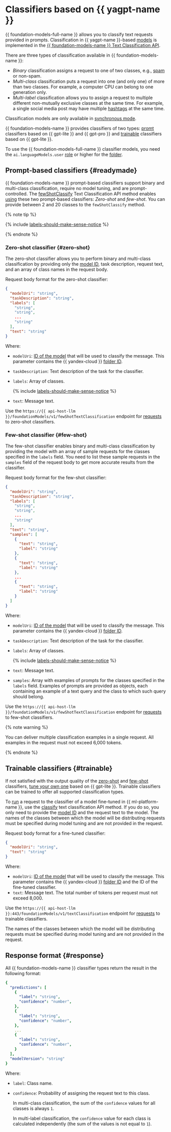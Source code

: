 # Classifiers based on {{ yagpt-name }}

{{ foundation-models-full-name }} allows you to classify text requests provided in prompts. Classification in {{ yagpt-name }}-based [models](./models.md) is implemented in the [{{ foundation-models-name }} Text Classification API](../../text-classification/api-ref/index.md).

There are three types of classification available in {{ foundation-models-name }}:
* _Binary_ classification assigns a request to one of two classes, e.g., [spam](https://en.wikipedia.org/wiki/Spamming) or non-spam.
* _Multi-class_ classification puts a request into one (and only one) of more than two classes. For example, a computer CPU can belong to one generation only.
* _Multi-label_ classification allows you to assign a request to multiple different non-mutually exclusive classes at the same time. For example, a single social media post may have multiple [hashtags](https://en.wikipedia.org/wiki/Hashtag) at the same time.

Classification models are only available in [synchronous mode](../index.md#working-mode).

{{ foundation-models-name }} provides classifiers of two types: [promt](#readymade) classifiers based on {{ gpt-lite }} and {{ gpt-pro }} and [trainable](#trainable) classifiers based on {{ gpt-lite }}.

To use the {{ foundation-models-full-name }} classifier models, you need the `ai.languageModels.user` [role](../../security/index.md#languageModels-user) or higher for the [folder](../../../resource-manager/concepts/resources-hierarchy.md#folder).

## Prompt-based classifiers {#readymade}

{{ foundation-models-name }} prompt-based classifiers support binary and multi-class classification, require no model tuning, and are prompt-controlled. The [fewShotClassify](../../text-classification/api-ref/TextClassification/fewShotClassify.md) Text Classification API method enables [using](../../operations/classifier/readymade.md) these two prompt-based classifiers: _Zero-shot_ and _few-shot_. You can provide between 2 and 20 classes to the `fewShotClassify` method.

{% note tip %}

{% include [labels-should-make-sense-notice](../../../_includes/foundation-models/classifier/labels-should-make-sense-notice.md) %}

{% endnote %}

### Zero-shot classifier {#zero-shot}

The zero-shot classifier allows you to perform binary and multi-class classification by providing only the [model ID](./models.md), task description, request text, and an array of class names in the request body.

Request body format for the zero-shot classifier:

```json
{
  "modelUri": "string",
  "taskDescription": "string",
  "labels": [
    "string",
    "string",
    ...
    "string"
  ],
  "text": "string"
}
```

Where:
* `modelUri`: [ID of the model](./models.md) that will be used to classify the message. This parameter contains the {{ yandex-cloud }} [folder ID](../../../resource-manager/operations/folder/get-id.md).
* `taskDescription`: Text description of the task for the classifier.
* `labels`: Array of classes.

    {% include [labels-should-make-sense-notice](../../../_includes/foundation-models/classifier/labels-should-make-sense-notice.md) %}

* `text`: Message text.

Use the `https://{{ api-host-llm }}/foundationModels/v1/fewShotTextClassification` endpoint for [requests](../../operations/classifier/readymade.md) to zero-shot classifiers.


### Few-shot classifier {#few-shot}

The few-shot classifier enables binary and multi-class classification by providing the model with an array of sample requests for the classes specified in the `labels` field. You need to list these sample requests in the `samples` field of the request body to get more accurate results from the classifier.

Request body format for the few-shot classifier:

```json
{
  "modelUri": "string",
  "taskDescription": "string",
  "labels": [
    "string",
    "string",
    ...
    "string"
  ],
  "text": "string",
  "samples": [
    {
      "text": "string",
      "label": "string"
    },
    {
      "text": "string",
      "label": "string"
    },
    ...
    {
      "text": "string",
      "label": "string"
    }
  ]
}
```

Where:
* `modelUri`: [ID of the model](./models.md) that will be used to classify the message. This parameter contains the {{ yandex-cloud }} [folder ID](../../../resource-manager/operations/folder/get-id.md).
* `taskDescription`: Text description of the task for the classifier.
* `labels`: Array of classes.

    {% include [labels-should-make-sense-notice](../../../_includes/foundation-models/classifier/labels-should-make-sense-notice.md) %}

* `text`: Message text.
* `samples`: Array with examples of prompts for the classes specified in the `labels` field. Examples of prompts are provided as objects, each containing an example of a text query and the class to which such query should belong.

Use the `https://{{ api-host-llm }}/foundationModels/v1/fewShotTextClassification` endpoint for [requests](../../operations/classifier/readymade.md) to few-shot classifiers.

{% note warning %}

You can deliver multiple classification examples in a single request. All examples in the request must not exceed 6,000 tokens.

{% endnote %}

## Trainable classifiers {#trainable}

If not satisfied with the output quality of the [zero-shot](#zero-shot) and [few-shot](#few-shot) classifiers, [tune your own one](../tuning/classifier.md) based on {{ gpt-lite }}. Trainable classifiers can be trained to offer all supported classification types.

To [run](../../operations/classifier/additionally-trained.md) a request to the classifier of a model fine-tuned in {{ ml-platform-name }}, use the [classify](../../text-classification/api-ref/TextClassification/classify.md) text classification API method. If you do so, you only need to provide the [model ID](./models.md) and the request text to the model. The names of the classes between which the model will be distributing requests must be specified during model tuning and are not provided in the request.

Request body format for a fine-tuned classifier:

```json
{
  "modelUri": "string",
  "text": "string"
}
```

Where:
* `modelUri`: [ID of the model](./models.md) that will be used to classify the message. This parameter contains the {{ yandex-cloud }} [folder ID](../../../resource-manager/operations/folder/get-id.md) and the ID of the fine-tuned classifier.
* `text`: Message text. The total number of tokens per request must not exceed 8,000.

Use the `https://{{ api-host-llm }}:443/foundationModels/v1/textClassification` endpoint for [requests](../../operations/classifier/additionally-trained.md) to trainable classifiers.

The names of the classes between which the model will be distributing requests must be specified during model tuning and are not provided in the request.


## Response format {#response}

All {{ foundation-models-name }} classifier types return the result in the following format:

```yaml
{
  "predictions": [
    {
      "label": "string",
      "confidence": "number",
    },
    {
      "label": "string",
      "confidence": "number",
    },
    ...
    {
      "label": "string",
      "confidence": "number",
    }
  ],
  "modelVersion": "string"
}
```

Where:
* `label`: Class name.
* `confidence`: Probability of assigning the request text to this class.

    In multi-class classification, the sum of the `confidence` values for all classes is always `1`.

    In multi-label classification, the `confidence` value for each class is calculated independently (the sum of the values is not equal to `1`).